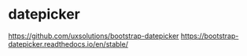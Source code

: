# datepicker
https://github.com/uxsolutions/bootstrap-datepicker https://bootstrap-datepicker.readthedocs.io/en/stable/
